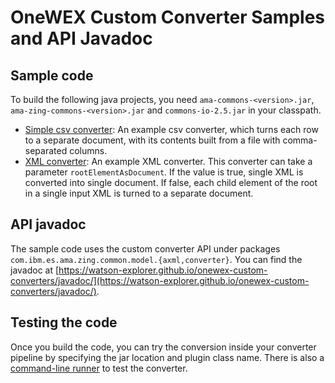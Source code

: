 # OneWEX Custom Converter Samples and API Javadoc

## Sample code

To build the following java projects, you need `ama-commons-<version>.jar`, `ama-zing-commons-<version>.jar` and `commons-io-2.5.jar` in your classpath. 

* [Simple csv converter](src/plugins/custom/CsvPlugin.java): An example csv converter, which turns each row to a separate document, with its contents built from a file with comma-separated columns.
* [XML converter](src/plugins/custom/XMLConverter.java): An example XML converter.  This converter can take a parameter `rootElementAsDocument`.  If the value is true, single XML is converted into single document. If false, each child element of the root in a single input XML is turned to a separate document.  

## API javadoc

The sample code uses the  custom converter API under packages `com.ibm.es.ama.zing.common.model.{axml,converter}`.  You can find the javadoc at [https://watson-explorer.github.io/onewex-custom-converters/javadoc/](https://watson-explorer.github.io/onewex-custom-converters/javadoc/).

## Testing the code

Once you build the code, you can try the conversion inside your converter pipeline by specifying the jar location and plugin class name. There is also a [command-line runner](https://watson-explorer.github.io/onewex-custom-converters/javadoc/com/ibm/es/ama/zing/common/model/converter/CustomConverterPlugin.html#main-java.lang.String:A-) to test the converter.  
